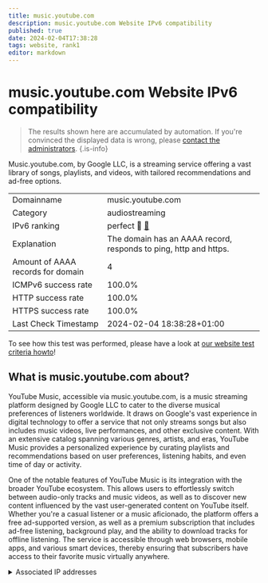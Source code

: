 ```yaml
---
title: music.youtube.com
description: music.youtube.com Website IPv6 compatibility
published: true
date: 2024-02-04T17:38:28
tags: website, rank1
editor: markdown
---
```


# music.youtube.com Website IPv6 compatibility

> The results shown here are accumulated by automation. If you're convinced the displayed data is wrong, please [contact the administrators](/howto/chat). 
{.is-info}

Music.youtube.com, by Google LLC, is a streaming service offering a vast library of songs, playlists, and videos, with tailored recommendations and ad-free options.


|   |   |
| - | - |
| Domainname | music.youtube.com
| Category | audiostreaming |
| IPv6 ranking | perfect :1st_place_medal: [🔗](/howto/ranking) |
| Explanation | The domain has an AAAA record, responds to ping, http and https. |
| Amount of AAAA records for domain | 4 |
| ICMPv6 success rate | 100.0%|
| HTTP success rate | 100.0% |
| HTTPS success rate | 100.0% |
| Last Check Timestamp | 2024-02-04 18:38:28+01:00 |

To see how this test was performed, please have a look at [our website test criteria howto](/howto/testcriteria/website)!


## What is music.youtube.com about?
YouTube Music, accessible via music.youtube.com, is a music streaming platform designed by Google LLC to cater to the diverse musical preferences of listeners worldwide. It draws on Google's vast experience in digital technology to offer a service that not only streams songs but also includes music videos, live performances, and other exclusive content. With an extensive catalog spanning various genres, artists, and eras, YouTube Music provides a personalized experience by curating playlists and recommendations based on user preferences, listening habits, and even time of day or activity.

One of the notable features of YouTube Music is its integration with the broader YouTube ecosystem. This allows users to effortlessly switch between audio-only tracks and music videos, as well as to discover new content influenced by the vast user-generated content on YouTube itself. Whether you're a casual listener or a music aficionado, the platform offers a free ad-supported version, as well as a premium subscription that includes ad-free listening, background play, and the ability to download tracks for offline listening. The service is accessible through web browsers, mobile apps, and various smart devices, thereby ensuring that subscribers have access to their favorite music virtually anywhere.



<details>
<summary>Associated IP addresses</summary>

2a00:1450:4001:811::200e

2a00:1450:4001:812::200e

2a00:1450:4001:80f::200e

2a00:1450:4001:810::200e

</details>
